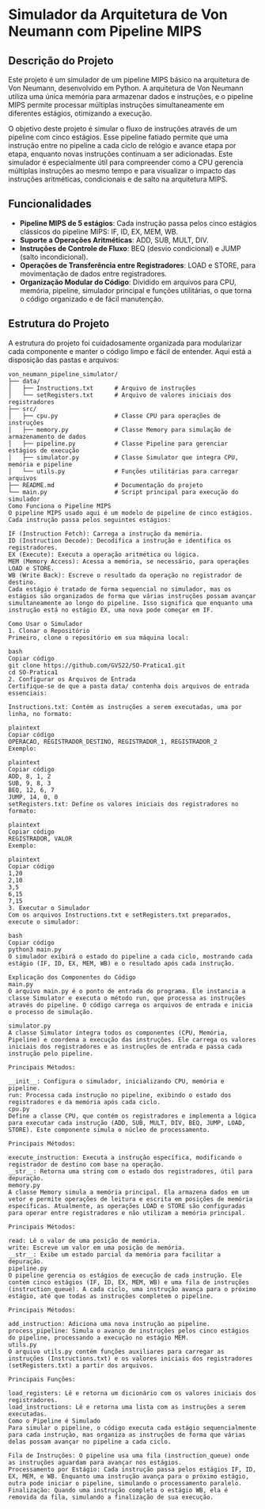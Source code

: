 # Simulador da Arquitetura de Von Neumann com Pipeline MIPS

## Descrição do Projeto
Este projeto é um simulador de um pipeline MIPS básico na arquitetura de Von Neumann, desenvolvido em Python. A arquitetura de Von Neumann utiliza uma única memória para armazenar dados e instruções, e o pipeline MIPS permite processar múltiplas instruções simultaneamente em diferentes estágios, otimizando a execução.

O objetivo deste projeto é simular o fluxo de instruções através de um pipeline com cinco estágios. Esse pipeline fatiado permite que uma instrução entre no pipeline a cada ciclo de relógio e avance etapa por etapa, enquanto novas instruções continuam a ser adicionadas. Este simulador é especialmente útil para compreender como a CPU gerencia múltiplas instruções ao mesmo tempo e para visualizar o impacto das instruções aritméticas, condicionais e de salto na arquitetura MIPS.

## Funcionalidades
- **Pipeline MIPS de 5 estágios**: Cada instrução passa pelos cinco estágios clássicos do pipeline MIPS: IF, ID, EX, MEM, WB.
- **Suporte a Operações Aritméticas**: ADD, SUB, MULT, DIV.
- **Instruções de Controle de Fluxo**: BEQ (desvio condicional) e JUMP (salto incondicional).
- **Operações de Transferência entre Registradores**: LOAD e STORE, para movimentação de dados entre registradores.
- **Organização Modular do Código**: Dividido em arquivos para CPU, memória, pipeline, simulador principal e funções utilitárias, o que torna o código organizado e de fácil manutenção.

## Estrutura do Projeto
A estrutura do projeto foi cuidadosamente organizada para modularizar cada componente e manter o código limpo e fácil de entender. Aqui está a disposição das pastas e arquivos:

```plaintext
von_neumann_pipeline_simulator/
├── data/
│   ├── Instructions.txt      # Arquivo de instruções
│   └── setRegisters.txt      # Arquivo de valores iniciais dos registradores
├── src/
│   ├── cpu.py                # Classe CPU para operações de instruções
│   ├── memory.py             # Classe Memory para simulação de armazenamento de dados
│   ├── pipeline.py           # Classe Pipeline para gerenciar estágios de execução
│   ├── simulator.py          # Classe Simulator que integra CPU, memória e pipeline
│   └── utils.py              # Funções utilitárias para carregar arquivos
├── README.md                 # Documentação do projeto
└── main.py                   # Script principal para execução do simulador
Como Funciona o Pipeline MIPS
O pipeline MIPS usado aqui é um modelo de pipeline de cinco estágios. Cada instrução passa pelos seguintes estágios:

IF (Instruction Fetch): Carrega a instrução da memória.
ID (Instruction Decode): Decodifica a instrução e identifica os registradores.
EX (Execute): Executa a operação aritmética ou lógica.
MEM (Memory Access): Acessa a memória, se necessário, para operações LOAD e STORE.
WB (Write Back): Escreve o resultado da operação no registrador de destino.
Cada estágio é tratado de forma sequencial no simulador, mas os estágios são organizados de forma que várias instruções possam avançar simultaneamente ao longo do pipeline. Isso significa que enquanto uma instrução está no estágio EX, uma nova pode começar em IF.

Como Usar o Simulador
1. Clonar o Repositório
Primeiro, clone o repositório em sua máquina local:

bash
Copiar código
git clone https://github.com/GVS22/SO-Pratica1.git
cd SO-Pratica1
2. Configurar os Arquivos de Entrada
Certifique-se de que a pasta data/ contenha dois arquivos de entrada essenciais:

Instructions.txt: Contém as instruções a serem executadas, uma por linha, no formato:

plaintext
Copiar código
OPERACAO, REGISTRADOR_DESTINO, REGISTRADOR_1, REGISTRADOR_2
Exemplo:

plaintext
Copiar código
ADD, 8, 1, 2
SUB, 9, 8, 3
BEQ, 12, 6, 7
JUMP, 14, 0, 0
setRegisters.txt: Define os valores iniciais dos registradores no formato:

plaintext
Copiar código
REGISTRADOR, VALOR
Exemplo:

plaintext
Copiar código
1,20
2,10
3,5
6,15
7,15
3. Executar o Simulador
Com os arquivos Instructions.txt e setRegisters.txt preparados, execute o simulador:

bash
Copiar código
python3 main.py
O simulador exibirá o estado do pipeline a cada ciclo, mostrando cada estágio (IF, ID, EX, MEM, WB) e o resultado após cada instrução.

Explicação dos Componentes do Código
main.py
O arquivo main.py é o ponto de entrada do programa. Ele instancia a classe Simulator e executa o método run, que processa as instruções através do pipeline. O código carrega os arquivos de entrada e inicia o processo de simulação.

simulator.py
A classe Simulator integra todos os componentes (CPU, Memória, Pipeline) e coordena a execução das instruções. Ele carrega os valores iniciais dos registradores e as instruções de entrada e passa cada instrução pelo pipeline.

Principais Métodos:

__init__: Configura o simulador, inicializando CPU, memória e pipeline.
run: Processa cada instrução no pipeline, exibindo o estado dos registradores e da memória após cada ciclo.
cpu.py
Define a classe CPU, que contém os registradores e implementa a lógica para executar cada instrução (ADD, SUB, MULT, DIV, BEQ, JUMP, LOAD, STORE). Este componente simula o núcleo de processamento.

Principais Métodos:

execute_instruction: Executa a instrução específica, modificando o registrador de destino com base na operação.
__str__: Retorna uma string com o estado dos registradores, útil para depuração.
memory.py
A classe Memory simula a memória principal. Ela armazena dados em um vetor e permite operações de leitura e escrita em posições de memória específicas. Atualmente, as operações LOAD e STORE são configuradas para operar entre registradores e não utilizam a memória principal.

Principais Métodos:

read: Lê o valor de uma posição de memória.
write: Escreve um valor em uma posição de memória.
__str__: Exibe um estado parcial da memória para facilitar a depuração.
pipeline.py
O pipeline gerencia os estágios de execução de cada instrução. Ele contém cinco estágios (IF, ID, EX, MEM, WB) e uma fila de instruções (instruction_queue). A cada ciclo, uma instrução avança para o próximo estágio, até que todas as instruções completem o pipeline.

Principais Métodos:

add_instruction: Adiciona uma nova instrução ao pipeline.
process_pipeline: Simula o avanço de instruções pelos cinco estágios do pipeline, processando a execução no estágio MEM.
utils.py
O arquivo utils.py contém funções auxiliares para carregar as instruções (Instructions.txt) e os valores iniciais dos registradores (setRegisters.txt) a partir dos arquivos.

Principais Funções:

load_registers: Lê e retorna um dicionário com os valores iniciais dos registradores.
load_instructions: Lê e retorna uma lista com as instruções a serem executadas.
Como o Pipeline é Simulado
Para simular o pipeline, o código executa cada estágio sequencialmente para cada instrução, mas organiza as instruções de forma que várias delas possam avançar no pipeline a cada ciclo.

Fila de Instruções: O pipeline usa uma fila (instruction_queue) onde as instruções aguardam para avançar nos estágios.
Processamento por Estágio: Cada instrução passa pelos estágios IF, ID, EX, MEM, e WB. Enquanto uma instrução avança para o próximo estágio, outra pode iniciar o pipeline, simulando o processamento paralelo.
Finalização: Quando uma instrução completa o estágio WB, ela é removida da fila, simulando a finalização de sua execução.
